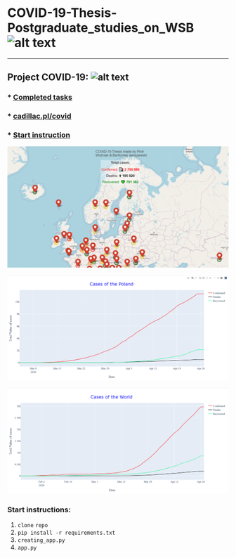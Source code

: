 # COVID-19-Thesis-Postgraduate_studies_on_WSB ![alt text](https://poplawski.legal/wp-content/uploads/2017/08/Tydzie%C5%84-Mediacji-WSB-Adwokat-Szczecin-Adam-Pop%C5%82awski.jpg "Logo WSB")
------------------------------------

## Project COVID-19: ![alt text](https://s3.amazonaws.com/ae-lane-report/wp-content/uploads/2020/03/16140821/Document.jpeg "COVID_19")


### * [Completed tasks](https://github.com/janiszewskibartlomiej/COVID-19-Thesis-Postgraduate_studies_on_WSB/blob/master/completed_tasks.md) 
      
      
### * [cadillac.pl/covid](http://cadillac.pl/covid)

### * [Start instruction](https://github.com/janiszewskibartlomiej/COVID-19-Thesis-Postgraduate_studies_on_WSB#start-instructions)

[![Map of covid](https://github.com/janiszewskibartlomiej/COVID-19-Thesis-Postgraduate_studies_on_WSB/blob/master/templates/2020-04-25_08h24_49.png "img map")](http://cadillac.pl/covid/)

[![Graph of Poland](https://github.com/janiszewskibartlomiej/COVID-19-Thesis-Postgraduate_studies_on_WSB/blob/master/templates/2020-04-27_00h16_13.png)](http://cadillac.pl/covid/poland.html)

[![Graph of World](https://github.com/janiszewskibartlomiej/COVID-19-Thesis-Postgraduate_studies_on_WSB/blob/master/templates/2020-04-27_16h59_21.png)](http://cadillac.pl/covid/world.html)


### Start instructions:

1. `clone` `repo`
2. `pip install -r requirements.txt`
3. `creating_app.py`
4. `app.py`
